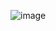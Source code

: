 ![image](https://github.com/patidar-pawan/training_assignment/assets/116065145/7a9f3257-d402-4cc8-acc9-a73ee4981c7b)
